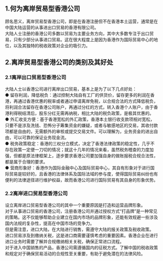 ## 1.何为离岸贸易型香港公司
顾名思义，离岸贸易型香港公司，即是在香港注册但不在香港本土运营，通常是在中国大陆运营的从事进出口贸易的香港有限公司。  
大陆人士注册的香港公司多数以贸易为主要业务方向，其中大多数专注于出口贸易，只有少部分从事进口贸易。这在很大程度上是因为香港作为国际贸易中心的地位，以及其独特的税收政策对企业的吸引力。
## 2.离岸贸易型香港公司的类别及其好处
### 2.1离岸出口贸易型香港公司
大陆人士以香港公司进行离岸出口贸易，基本上是为了以下几点好处：  
● 留存利润，降低税负：通过控制大陆自有工厂的供货价，留存更多的利润在香港，再通过香港优惠的税率或者通过申请离岸免税，以合规合法的方式降低税负，将利润合法留存在香港公司账户，再通过分红的方式，转入香港个人账户，由于香港利得税结清后，股东分红无需再纳税，相比大陆的税负政策，是极其优惠的。  
● 外汇收支方便：基于香港宽松的外汇政策，香港本土银行收支款项相对宽松，只要不是涉及洗钱、恐怖分子筹集资金的嫌疑，或者与敏感地区的交易，其收付款项都是自由的，无需额外的审核或提交交易文件。可以理解为，业务资金的进出自由，可以可靠的保证业务现金流。  
● 税务政策稳定：香港的三权分立模式，决定了香港法律政策的稳定性，几乎不存在政策一定便一刀切的情况；就这十几年的情况来看，虽然税务稽查的力度加强，但都是原法律框架上，逐步要求香港公司要加强自身的做账报税合规合法性，都是属于合理的要求。  
● 营商形象好：香港作为国际金融中心及国际贸易中心，其自有形象对于进行国际贸易是较好的，且香港的法律体系及国际法域的参与度，使得国际贸易纠纷也有便利的法律途径进行维护权益，故而香港公司进行国际贸易有其自身的形象优势。
### 2.2离岸进口贸易型香港公司
设立离岸进口贸易型香港公司的其中一个重要原因是打造和运营品牌形象。  
对于从事进口贸易的香港公司，注册香港公司并通过授权方式“打品牌”是一种常见的策略。这不仅能够帮助企业建立在国内市场的品牌形象，还能有效规避一些涉及国内法规的复杂性，提高在中国市场的竞争力。  
但是需注意，进口大陆，在大陆进行销售，需遵守大陆的报关政策及税收政策。  
进口贸易涉及到缴纳关税，这是进口商需要谨慎考虑的重要因素。香港企业在进行进口业务时需要了解并合规缴纳相关关税，确保正常进口流程。  
对于进入中国销售的产品，香港公司需遵循国内的征税方式。了解中国的税收政策和规定对于确保贸易活动的合规性至关重要，有助于避免潜在的法律风险。